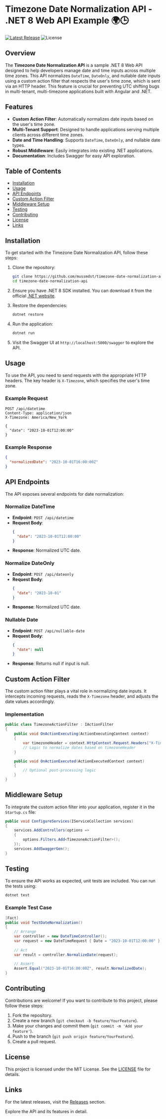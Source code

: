 # Timezone Date Normalization API - .NET 8 Web API Example 🌍🕒

[![Latest Release](https://img.shields.io/github/v/release/mussmdst/timezone-date-normalization-api)](https://github.com/mussmdst/timezone-date-normalization-api/releases) ![License](https://img.shields.io/github/license/mussmdst/timezone-date-normalization-api)

## Overview

The **Timezone Date Normalization API** is a sample .NET 8 Web API designed to help developers manage date and time inputs across multiple time zones. This API normalizes `DateTime`, `DateOnly`, and nullable date inputs using a custom action filter that respects the user's time zone, which is sent via an HTTP header. This feature is crucial for preventing UTC shifting bugs in multi-tenant, multi-timezone applications built with Angular and .NET.

## Features

- **Custom Action Filter**: Automatically normalizes date inputs based on the user's time zone.
- **Multi-Tenant Support**: Designed to handle applications serving multiple clients across different time zones.
- **Date and Time Handling**: Supports `DateTime`, `DateOnly`, and nullable date types.
- **Robust Middleware**: Easily integrates into existing .NET applications.
- **Documentation**: Includes Swagger for easy API exploration.

## Table of Contents

- [Installation](#installation)
- [Usage](#usage)
- [API Endpoints](#api-endpoints)
- [Custom Action Filter](#custom-action-filter)
- [Middleware Setup](#middleware-setup)
- [Testing](#testing)
- [Contributing](#contributing)
- [License](#license)
- [Links](#links)

## Installation

To get started with the Timezone Date Normalization API, follow these steps:

1. Clone the repository:
   ```bash
   git clone https://github.com/mussmdst/timezone-date-normalization-api.git
   cd timezone-date-normalization-api
   ```

2. Ensure you have .NET 8 SDK installed. You can download it from the official [.NET website](https://dotnet.microsoft.com/download).

3. Restore the dependencies:
   ```bash
   dotnet restore
   ```

4. Run the application:
   ```bash
   dotnet run
   ```

5. Visit the Swagger UI at `http://localhost:5000/swagger` to explore the API.

## Usage

To use the API, you need to send requests with the appropriate HTTP headers. The key header is `X-Timezone`, which specifies the user's time zone.

### Example Request

```http
POST /api/datetime
Content-Type: application/json
X-Timezone: America/New_York

{
  "date": "2023-10-01T12:00:00"
}
```

### Example Response

```json
{
  "normalizedDate": "2023-10-01T16:00:00Z"
}
```

## API Endpoints

The API exposes several endpoints for date normalization:

### Normalize DateTime

- **Endpoint**: `POST /api/datetime`
- **Request Body**: 
  ```json
  {
    "date": "2023-10-01T12:00:00"
  }
  ```
- **Response**: Normalized UTC date.

### Normalize DateOnly

- **Endpoint**: `POST /api/dateonly`
- **Request Body**: 
  ```json
  {
    "date": "2023-10-01"
  }
  ```
- **Response**: Normalized UTC date.

### Nullable Date

- **Endpoint**: `POST /api/nullable-date`
- **Request Body**: 
  ```json
  {
    "date": null
  }
  ```
- **Response**: Returns null if input is null.

## Custom Action Filter

The custom action filter plays a vital role in normalizing date inputs. It intercepts incoming requests, reads the `X-Timezone` header, and adjusts the date values accordingly.

### Implementation

```csharp
public class TimezoneActionFilter : IActionFilter
{
    public void OnActionExecuting(ActionExecutingContext context)
    {
        var timezoneHeader = context.HttpContext.Request.Headers["X-Timezone"].ToString();
        // Logic to normalize dates based on timezoneHeader
    }

    public void OnActionExecuted(ActionExecutedContext context)
    {
        // Optional post-processing logic
    }
}
```

## Middleware Setup

To integrate the custom action filter into your application, register it in the `Startup.cs` file:

```csharp
public void ConfigureServices(IServiceCollection services)
{
    services.AddControllers(options =>
    {
        options.Filters.Add<TimezoneActionFilter>();
    });
    services.AddSwaggerGen();
}
```

## Testing

To ensure the API works as expected, unit tests are included. You can run the tests using:

```bash
dotnet test
```

### Example Test Case

```csharp
[Fact]
public void TestDateNormalization()
{
    // Arrange
    var controller = new DateTimeController();
    var request = new DateTimeRequest { Date = "2023-10-01T12:00:00" };
    
    // Act
    var result = controller.NormalizeDate(request);
    
    // Assert
    Assert.Equal("2023-10-01T16:00:00Z", result.NormalizedDate);
}
```

## Contributing

Contributions are welcome! If you want to contribute to this project, please follow these steps:

1. Fork the repository.
2. Create a new branch (`git checkout -b feature/YourFeature`).
3. Make your changes and commit them (`git commit -m 'Add your feature'`).
4. Push to the branch (`git push origin feature/YourFeature`).
5. Create a pull request.

## License

This project is licensed under the MIT License. See the [LICENSE](LICENSE) file for details.

## Links

For the latest releases, visit the [Releases](https://github.com/mussmdst/timezone-date-normalization-api/releases) section. 

Explore the API and its features in detail.